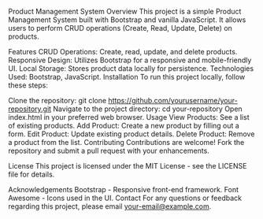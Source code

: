 Product Management System
Overview
This project is a simple Product Management System built with Bootstrap and vanilla JavaScript. It allows users to perform CRUD operations (Create, Read, Update, Delete) on products.

Features
CRUD Operations: Create, read, update, and delete products.
Responsive Design: Utilizes Bootstrap for a responsive and mobile-friendly UI.
Local Storage: Stores product data locally for persistence.
Technologies Used: Bootstrap, JavaScript.
Installation
To run this project locally, follow these steps:

Clone the repository: git clone https://github.com/yourusername/your-repository.git
Navigate to the project directory: cd your-repository
Open index.html in your preferred web browser.
Usage
View Products: See a list of existing products.
Add Product: Create a new product by filling out a form.
Edit Product: Update existing product details.
Delete Product: Remove a product from the list.
Contributing
Contributions are welcome! Fork the repository and submit a pull request with your enhancements.

License
This project is licensed under the MIT License - see the LICENSE file for details.

Acknowledgements
Bootstrap - Responsive front-end framework.
Font Awesome - Icons used in the UI.
Contact
For any questions or feedback regarding this project, please email your-email@example.com.

